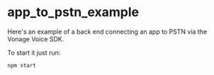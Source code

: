 # app_to_pstn_example

Here's an example of a back end connecting an app to PSTN via the Vonage Voice SDK.

To start it just run:
```
npm start
```
